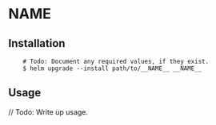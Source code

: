 # __NAME__

## Installation

```
    # Todo: Document any required values, if they exist.
    $ helm upgrade --install path/to/__NAME__ __NAME__
```

## Usage

// Todo: Write up usage.
